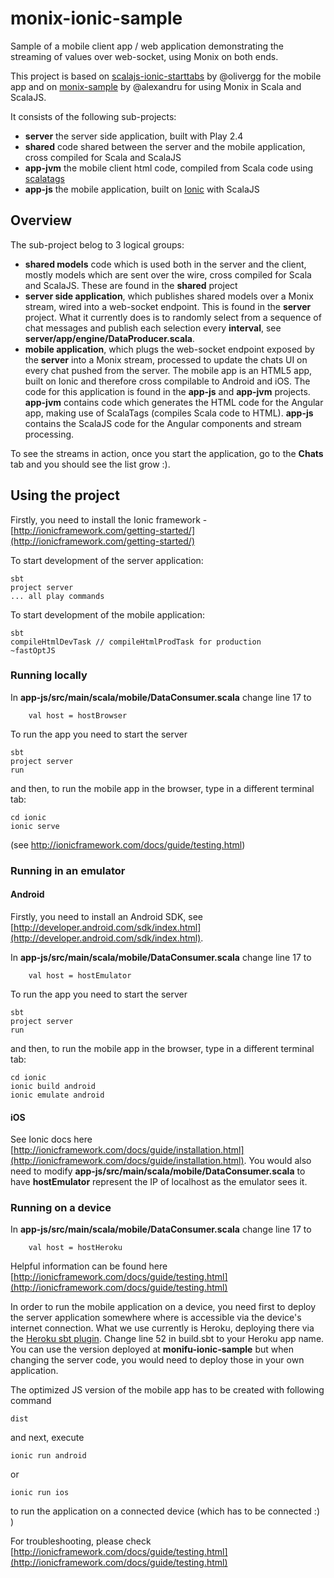 monix-ionic-sample
==================

Sample of a mobile client app / web application demonstrating the streaming of values over web-socket, using Monix on both ends.

This project is based on [scalajs-ionic-starttabs](https://github.com/olivergg/scalajs-ionic-starttabs) by @olivergg for the mobile app
and on [monix-sample](https://github.com/monifu/monix-sample) by @alexandru for using Monix in Scala and ScalaJS.


It consists of the following sub-projects:
- **server** the server side application, built with Play 2.4
- **shared** code shared between the server and the mobile application, cross compiled for Scala and ScalaJS
- **app-jvm** the mobile client html code, compiled from Scala code using [scalatags](https://github.com/lihaoyi/scalatags)
- **app-js** the mobile application, built on [Ionic](http://ionicframework.com/) with ScalaJS

Overview
--------
The sub-project belog to 3 logical groups:
- **shared models** code which is used both in the server and the client, mostly models which are sent over the wire,
cross compiled for Scala and ScalaJS. These are found in the **shared** project
- **server side application**, which publishes shared models over a Monix stream, wired into a  web-socket endpoint. This is found
in the **server** project. What it currently does is to randomly select from a sequence of chat messages and publish each selection every 
**interval**, see **server/app/engine/DataProducer.scala**. 
- **mobile application**, which plugs the web-socket endpoint exposed by the **server** into a Monix stream, processed to update the chats
UI on every chat pushed from the server. The mobile app is an HTML5 app, built on Ionic and therefore cross compilable to Android and 
iOS. The code for this application is found in the **app-js** and **app-jvm** projects. **app-jvm** contains code which
generates the HTML code for the Angular app, making use of ScalaTags (compiles Scala code to HTML). **app-js** contains 
the ScalaJS code for the Angular components and stream processing. 

To see the streams in action, once you start the application, go to the **Chats** tab and you should see the list grow :).

Using the project
-----------------
Firstly, you need to install the Ionic framework - [http://ionicframework.com/getting-started/](http://ionicframework.com/getting-started/)
 
To start development of the server application:
```
sbt 
project server
... all play commands
```
To start development of the mobile application:
```
sbt 
compileHtmlDevTask // compileHtmlProdTask for production
~fastOptJS
```

### Running locally ###
In **app-js/src/main/scala/mobile/DataConsumer.scala** change line 17 to
```
    val host = hostBrowser
```
To run the app you need to start the server
```
sbt 
project server
run
```
and then, to run the mobile app in the browser, type in a different terminal tab:
```
cd ionic
ionic serve
```
(see http://ionicframework.com/docs/guide/testing.html)

### Running in an emulator ###

#### Android ####

Firstly, you need to install an Android SDK, see [http://developer.android.com/sdk/index.html](http://developer.android.com/sdk/index.html).

In **app-js/src/main/scala/mobile/DataConsumer.scala** change line 17 to
```
    val host = hostEmulator
```
To run the app you need to start the server
```
sbt 
project server
run
```
and then, to run the mobile app in the browser, type in a different terminal tab:
```
cd ionic
ionic build android
ionic emulate android
```

#### iOS ####
See Ionic docs here [http://ionicframework.com/docs/guide/installation.html](http://ionicframework.com/docs/guide/installation.html).
You would also need to modify **app-js/src/main/scala/mobile/DataConsumer.scala** to have **hostEmulator** represent the IP
of localhost as the emulator sees it.
 
 
### Running on a device

In **app-js/src/main/scala/mobile/DataConsumer.scala** change line 17 to
```
    val host = hostHeroku
```

Helpful information can be found here [http://ionicframework.com/docs/guide/testing.html](http://ionicframework.com/docs/guide/testing.html)

In order to run the mobile application on a device, you need first to deploy the server application somewhere where is accessible via 
the device's internet connection. What we use currently is Heroku, deploying there via the [Heroku sbt plugin](https://github.com/heroku/sbt-heroku).
Change line 52 in build.sbt to your Heroku app name. You can use the version deployed at **monifu-ionic-sample** but when 
changing the server code, you would need to deploy those in your own application.

The optimized JS version of the mobile app has to be created with following command

```
dist
```
and next, execute 
```
ionic run android
```
or
```
ionic run ios
```
to run the application on a connected device (which has to be connected :) )

For troubleshooting, please check [http://ionicframework.com/docs/guide/testing.html](http://ionicframework.com/docs/guide/testing.html)